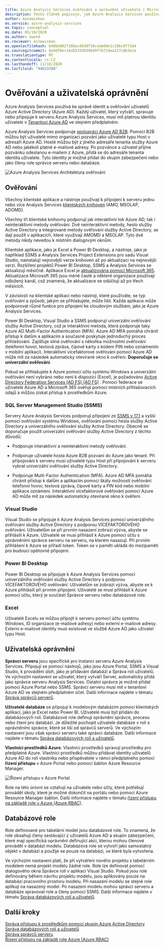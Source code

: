 ```yaml
---
title: Azure Analysis Services ověřování a oprávnění uživatele | Microsoft Docs
description: Tento článek popisuje, jak Azure Analysis Services používá Azure Active Directory (Azure AD) pro správu identit a ověřování uživatelů.
author: minewiskan
ms.service: azure-analysis-services
ms.topic: conceptual
ms.date: 05/19/2020
ms.author: owend
ms.reviewer: minewiskan
ms.openlocfilehash: b40be802f30bac8438f10c4ab60e1c196c9f7164
ms.sourcegitcommit: 0a9df8ec14ab332d939b49f7b72dea217c8b3e1e
ms.translationtype: MT
ms.contentlocale: cs-CZ
ms.lasthandoff: 11/18/2020
ms.locfileid: "94833788"
---
```

# <a name="authentication-and-user-permissions"></a>Ověřování a uživatelská oprávnění

Azure Analysis Services používá ke správě identit a ověřování uživatelů Azure Active Directory (Azure AD). Každý uživatel, který vytváří, spravuje nebo připojuje k serveru Azure Analysis Services, musí mít platnou identitu uživatele v [Tenantovi Azure AD](../active-directory/fundamentals/active-directory-whatis.md) ve stejném předplatném.

Azure Analysis Services podporuje [spolupráci Azure AD B2B](../active-directory/external-identities/what-is-b2b.md). Pomocí B2B můžou být uživatelé mimo organizaci pozváni jako uživatelé typu Host v adresáři Azure AD. Hosté můžou být z jiného adresáře tenanta služby Azure AD nebo jakékoli platné e-mailové adresy. Po pozvánce a uživatel přijme pozvánku odeslanou e-mailem z Azure, přidá se do adresáře tenanta identita uživatele. Tyto identity je možné přidat do skupin zabezpečení nebo jako členy role správce serveru nebo databáze.

![Azure Analysis Services Architektura ověřování](./media/analysis-services-manage-users/aas-manage-users-arch.png)

## <a name="authentication"></a>Ověřování

Všechny klientské aplikace a nástroje používají k připojení k serveru jednu nebo více Analysis Services [klientských knihoven](/analysis-services/client-libraries?view=azure-analysis-services-current) (AMO, MSOLAP, ADOMD). 

Všechny tři klientské knihovny podporují jak interaktivní tok Azure AD, tak i neinteraktivní metody ověřování. Dvě neinteraktivní metody, heslo služby Active Directory a integrované metody ověřování služby Active Directory, se dají použít v aplikacích, které využívají AMOMD a MSOLAP. Tyto dvě metody nikdy nevedou k místním dialogovým oknům.

Klientské aplikace, jako je Excel a Power BI Desktop, a nástroje, jako je například SSMS a Analysis Services Project Extensions pro sadu Visual Studio, nainstalují nejnovější verze knihoven až po aktualizaci na nejnovější verzi. Rozšíření projektů Power BI Desktop, SSMS a Analysis Services se aktualizují měsíčně. Aplikace Excel je [aktualizována pomocí Microsoft 365](https://support.microsoft.com/office/when-do-i-get-the-newest-features-for-microsoft-365-da36192c-58b9-4bc9-8d51-bb6eed468516). Aktualizace Microsoft 365 jsou méně časté a některé organizace používají odložený kanál, což znamená, že aktualizace se odúčtují až po třech měsících.

V závislosti na klientské aplikaci nebo nástroji, které používáte, se typ ověřování a způsob, jakým se přihlašujete, může lišit. Každá aplikace může podporovat různé funkce pro připojení ke cloudovým službám, jako je Azure Analysis Services.

Power BI Desktop, Visual Studio a SSMS podporují univerzální ověřování služby Active Directory, což je interaktivní metoda, která podporuje taky Azure AD Multi-Factor Authentication (MFA). Azure AD MFA pomáhá chránit přístup k datům a aplikacím a současně poskytuje jednoduchý proces přihlašování. Zajišťuje silné ověřování s několika možnostmi ověřování (telefonní hovor, textová zpráva, čipové karty s kódem PIN nebo oznámením v mobilní aplikaci). Interaktivní vícefaktorové ověřování pomocí Azure AD může mít za následek automaticky otevírané okno k ověření. **Doporučuje se univerzální ověřování**.

Pokud se přihlašujete k Azure pomocí účtu systému Windows a univerzální ověřování není vybráno nebo není k dispozici (Excel), je požadováno [Active Directory Federation Services (AD FS) (AD FS)](/windows-server/identity/ad-fs/deployment/how-to-connect-fed-azure-adfs) . Pomocí federace se uživatelé Azure AD a Microsoft 365 ověřují pomocí místních přihlašovacích údajů a můžou získat přístup k prostředkům Azure.

### <a name="sql-server-management-studio-ssms"></a>SQL Server Management Studio (SSMS)

Servery Azure Analysis Services podporují připojení ze [SSMS v 17.1](/sql/ssms/download-sql-server-management-studio-ssms) a vyšší pomocí ověřování systému Windows, ověřování pomocí hesla služby Active Directory a univerzálního ověřování služby Active Directory. Obecně se doporučuje použít univerzální ověřování služby Active Directory z těchto důvodů:

*  Podporuje interaktivní a neinteraktivní metody ověřování.

*  Podporuje uživatele hosta Azure B2B pozvaní do Azure jako tenant. Při připojování k serveru musí uživatelé typu Host při připojování k serveru vybrat univerzální ověřování služby Active Directory.

*  Podporuje Multi-Factor Authentication (MFA). Azure AD MFA pomáhá chránit přístup k datům a aplikacím pomocí škály možností ověřování: telefonní hovor, textová zpráva, čipové karty a PIN kód nebo mobilní aplikace oznámení. Interaktivní vícefaktorové ověřování pomocí Azure AD může mít za následek automaticky otevírané okno k ověření.

### <a name="visual-studio"></a>Visual Studio

Visual Studio se připojuje k Azure Analysis Services pomocí univerzálního ověřování služby Active Directory s podporou VÍCEFAKTOROVÉHO ověřování. Uživatelům se při prvním nasazení zobrazí výzva, abyste se přihlásili k Azure. Uživatelé se musí přihlásit k Azure pomocí účtu s oprávněními správce serveru na serveru, na kterém nasazují. Při prvním přihlášení k Azure se přiřadí token. Token se v paměti ukládá do mezipaměti pro budoucí opětovné připojení.

### <a name="power-bi-desktop"></a>Power BI Desktop

Power BI Desktop se připojuje k Azure Analysis Services pomocí univerzálního ověřování služby Active Directory s podporou VÍCEFAKTOROVÉHO ověřování. Uživatelům se zobrazí výzva, abyste se k Azure přihlásili při prvním připojení. Uživatelé se musí přihlásit k Azure pomocí účtu, který je součástí Správce serveru nebo databázové role.

### <a name="excel"></a>Excel

Uživatelé Excelu se můžou připojit k serveru pomocí účtu systému Windows, ID organizace (e-mailové adresy) nebo externí e-mailové adresy. Externí e-mailové identity musí existovat ve službě Azure AD jako uživatel typu Host.

## <a name="user-permissions"></a>Uživatelská oprávnění

**Správci serveru** jsou specifické pro instanci serveru Azure Analysis Services. Připojují se pomocí nástrojů, jako jsou Azure Portal, SSMS a Visual Studio, k provádění úloh, jako je přidávání databází a Správa rolí uživatelů. Ve výchozím nastavení se uživatel, který vytváří Server, automaticky přidá jako správce serveru Analysis Services. Ostatní správce je možné přidat pomocí Azure Portal nebo SSMS. Správci serveru musí mít v tenantovi Azure AD ve stejném předplatném účet. Další informace najdete v tématu [Správa správců serverů](analysis-services-server-admins.md). 

**Uživatelé databáze** se připojují k modelovým databázím pomocí klientských aplikací, jako je Excel nebo Power BI. Uživatelé musí být přidáni do databázových rolí. Databázové role definují oprávnění správce, procesu nebo čtení pro databázi. Je důležité pochopit uživatele databáze v roli s oprávněními správce, které se liší od správců serverů. Ve výchozím nastavení jsou však správci serveru také správci databáze. Další informace najdete v tématu [Správa databázových rolí a uživatelů](analysis-services-database-users.md).

**Vlastníci prostředků Azure**. Vlastníci prostředků spravují prostředky pro předplatné Azure. Vlastníci prostředků můžou přidávat identity uživatelů Azure AD do rolí vlastníka nebo přispěvatele v rámci předplatného pomocí **řízení přístupu** v Azure Portal nebo pomocí šablon Azure Resource Manager. 

![Řízení přístupu v Azure Portal](./media/analysis-services-manage-users/aas-manage-users-rbac.png)

Role na této úrovni se vztahují na uživatele nebo účty, které potřebují provádět úkoly, které je možné dokončit na portálu nebo pomocí Azure Resource Manager šablon. Další informace najdete v tématu [řízení přístupu na základě role v Azure (Azure RBAC)](../role-based-access-control/overview.md). 

## <a name="database-roles"></a>Databázové role

 Role definované pro tabelární model jsou databázové role. To znamená, že role obsahují členy sestávající z uživatelů Azure AD a skupin zabezpečení, které mají specifická oprávnění definující akci, kterou mohou členové provádět v databázi modelu. Databázová role se vytvoří jako samostatný objekt v databázi a použije se pouze na databázi, ve které byla vytvořena.   
  
 Ve výchozím nastavení platí, že při vytváření nového projektu s tabelárním modelem nemá projekt modelu žádné role. Role lze definovat pomocí dialogového okna Správce rolí v aplikaci Visual Studio. Pokud jsou role definovány během návrhu projektu modelu, jsou aplikovány pouze na databázi pracovního prostoru modelu. Při nasazení modelu se stejné role aplikují na nasazený model. Po nasazení modelu mohou správci serveru a databáze spravovat role a členy pomocí SSMS. Další informace najdete v tématu [Správa databázových rolí a uživatelů](analysis-services-database-users.md).
  
## <a name="next-steps"></a>Další kroky

[Správa přístupu k prostředkům pomocí skupin Azure Active Directory](../active-directory/fundamentals/active-directory-manage-groups.md)   
[Správa databázových rolí a uživatelů](analysis-services-database-users.md)  
[Správa správců serveru](analysis-services-server-admins.md)  
[Řízení přístupu na základě role Azure (Azure RBAC)](../role-based-access-control/overview.md)